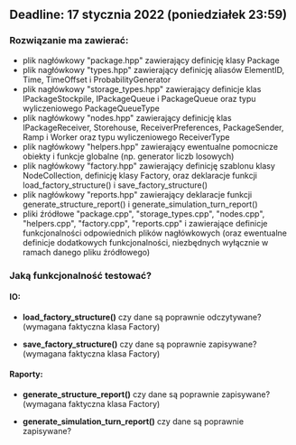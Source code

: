 ## Deadline: 17 stycznia 2022 (poniedziałek 23:59)

### Rozwiązanie ma zawierać:
- plik nagłówkowy "package.hpp" zawierający definicję klasy Package
- plik nagłówkowy "types.hpp" zawierający definicję aliasów ElementID, Time, TimeOffset i ProbabilityGenerator
- plik nagłówkowy "storage_types.hpp" zawierający definicje klas IPackageStockpile, IPackageQueue i PackageQueue oraz typu wyliczeniowego PackageQueueType
- plik nagłówkowy "nodes.hpp" zawierający definicję klas IPackageReceiver, Storehouse, ReceiverPreferences, PackageSender, Ramp i Worker oraz typu wyliczeniowego ReceiverType
- plik nagłówkowy "helpers.hpp" zawierający ewentualne pomocnicze obiekty i funkcje globalne (np. generator liczb losowych)
- plik nagłówkowy "factory.hpp" zawierający definicję szablonu klasy NodeCollection, definicję klasy Factory, oraz deklaracje funkcji load_factory_structure() i save_factory_structure()
- plik nagłówkowy "reports.hpp" zawierający deklaracje funkcji generate_structure_report() i generate_simulation_turn_report()
- pliki źródłowe "package.cpp", "storage_types.cpp", "nodes.cpp", "helpers.cpp", "factory.cpp", "reports.cpp" i zawierające definicje funkcjonalności odpowiednich plików nagłówkowych (oraz ewentualne definicje dodatkowych funkcjonalności, niezbędnych wyłącznie w ramach danego pliku źródłowego)

### Jaką funkcjonalność testować?
#### IO:
- **load_factory_structure()**
  czy dane są poprawnie odczytywane? (wymagana faktyczna klasa Factory)

- **save_factory_structure()**
  czy dane są poprawnie zapisywane? (wymagana faktyczna klasa Factory)

#### Raporty:
- **generate_structure_report()**
  czy dane są poprawnie zapisywane? (wymagana faktyczna klasa Factory)

- **generate_simulation_turn_report()**
  czy dane są poprawnie zapisywane?
